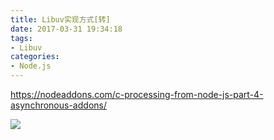 ```yaml
---
title: Libuv实现方式[转]
date: 2017-03-31 19:34:18
tags: 
- Libuv
categories: 
- Node.js
---
```


https://nodeaddons.com/c-processing-from-node-js-part-4-asynchronous-addons/

![](https://nodeaddons.com/images/node-worker-c.png)